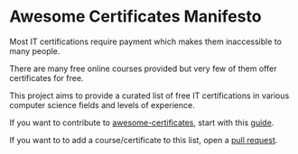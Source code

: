 # Awesome Certificates Manifesto

Most IT certifications require payment which makes them inaccessible to many people. 

There are many free online courses provided but very few of them offer certificates for free.

This project aims to provide a curated list of free IT certifications in various computer science fields and levels of experience. 

If you want to contribute to [awesome-certificates](awesome-certificates.md), start with this [guide](contributing.md).

If you want to to add a course/certificate to this list, open a [pull request](pull_request_template.md).  
